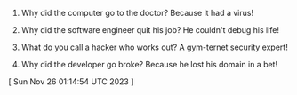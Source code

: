  
1. Why did the computer go to the doctor? Because it had a virus!

2. Why did the software engineer quit his job? He couldn't debug his life!

3. What do you call a hacker who works out? A gym-ternet security expert!

4. Why did the developer go broke? Because he lost his domain in a bet!
 
[ 
Sun Nov 26 01:14:54 UTC 2023
 ]
